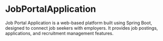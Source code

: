 # JobPortalApplication
Job Portal Application is a web-based platform built using Spring Boot, designed to connect job seekers with employers. It provides job postings, applications, and recruitment management features.
